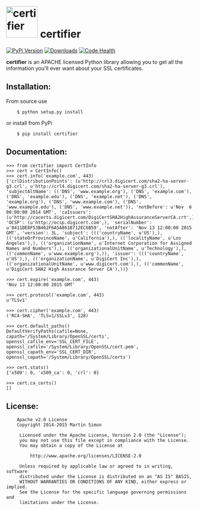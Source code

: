 <h1><img src="https://raw.githubusercontent.com/remindr/certifier/master/doc/certifier.png" height=85 alt="certifier" title="certifier"> certifier</h1>

[![PyPi Version](http://img.shields.io/pypi/v/certifier.svg)](https://pypi.python.org/pypi/certifier/)   [![Downloads](http://img.shields.io/pypi/dm/certifier.svg)](https://pypi.python.org/pypi/certifier/)
[![Code Health](https://landscape.io/github/mrsmn/certifier/master/landscape.svg)](https://landscape.io/github/mrsmn/certifier/master)

**certifier** is an APACHE licensed Python library allowing you to get all the information you'll ever want about your SSL certificates.

## Installation:

From source use

		$ python setup.py install

or install from PyPi

		$ pip install certifier
		
## Documentation:

```
>>> from certifier import CertInfo
>>> cert = CertInfo()
>>> cert.info('example.com', 443)
{'crlDistributionPoints': (u'http://crl3.digicert.com/sha2-ha-server-g3.crl', u'http://crl4.digicert.com/sha2-ha-server-g3.crl'), 'subjectAltName': (('DNS', 'www.example.org'), ('DNS', 'example.com'), ('DNS', 'example.edu'), ('DNS', 'example.net'), ('DNS', 'example.org'), ('DNS', 'www.example.com'), ('DNS', 'www.example.edu'), ('DNS', 'www.example.net')), 'notBefore': u'Nov  6 00:00:00 2014 GMT', 'caIssuers': (u'http://cacerts.digicert.com/DigiCertSHA2HighAssuranceServerCA.crt',), 'OCSP': (u'http://ocsp.digicert.com',), 'serialNumber': u'0411DE8F53B462F6A5A861B712EC6B59', 'notAfter': 'Nov 13 12:00:00 2015 GMT', 'version': 3L, 'subject': ((('countryName', u'US'),), (('stateOrProvinceName', u'California'),), (('localityName', u'Los Angeles'),), (('organizationName', u'Internet Corporation for Assigned Names and Numbers'),), (('organizationalUnitName', u'Technology'),), (('commonName', u'www.example.org'),)), 'issuer': ((('countryName', u'US'),), (('organizationName', u'DigiCert Inc'),), (('organizationalUnitName', u'www.digicert.com'),), (('commonName', u'DigiCert SHA2 High Assurance Server CA'),))}
```

```
>>> cert.expire('example.com', 443)
'Nov 13 12:00:00 2015 GMT'
```

```
>>> cert.protocol('example.com', 443)
u'TLSv1'
```

```
>>> cert.cipher('example.com', 443)
('RC4-SHA', 'TLSv1/SSLv3', 128)
```

```
>>> cert.default_paths()
DefaultVerifyPaths(cafile=None, capath='/System/Library/OpenSSL/certs', openssl_cafile_env='SSL_CERT_FILE', openssl_cafile='/System/Library/OpenSSL/cert.pem', openssl_capath_env='SSL_CERT_DIR', openssl_capath='/System/Library/OpenSSL/certs')
```

```
>>> cert.stats()
{'x509': 0, 'x509_ca': 0, 'crl': 0}
```

```
>>> cert.ca_certs()
[]
```


## License:

```
	Apache v2.0 License
	Copyright 2014-2015 Martin Simon

	 Licensed under the Apache License, Version 2.0 (the "License");
	 you may not use this file except in compliance with the License.
	 You may obtain a copy of the License at

		 http://www.apache.org/licenses/LICENSE-2.0

	 Unless required by applicable law or agreed to in writing, software
	 distributed under the License is distributed on an "AS IS" BASIS,
	 WITHOUT WARRANTIES OR CONDITIONS OF ANY KIND, either express or implied.
	 See the License for the specific language governing permissions and
	 limitations under the License.

```